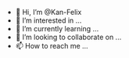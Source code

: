 - 👋 Hi, I’m @Kan-Felix
- 👀 I’m interested in ...
- 🌱 I’m currently learning ...
- 💞️ I’m looking to collaborate on ...
- 📫 How to reach me ...

<!---
Kan-Felix/Kan-Felix is a ✨ special ✨ repository because its `README.md` (this file) appears on your GitHub profile.
You can click the Preview link to take a look at your changes.
--->
